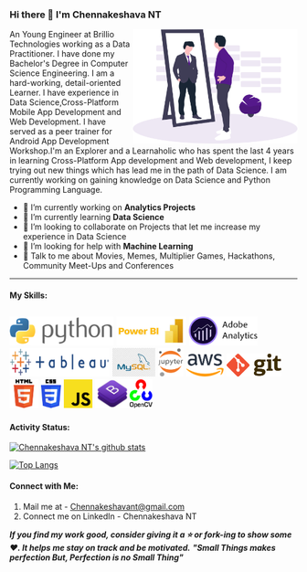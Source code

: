 ### Hi there 👋 I'm Chennakeshava NT


An <img src="git/design.png" align="right" height="200px" width="auto" />Young Engineer at Brillio Technologies working as a Data Practitioner. I have done my Bachelor's Degree in Computer Science Engineering. I am a hard-working, detail-oriented Learner. I have experience in Data Science,Cross-Platform Mobile App Development and Web Development. I have served as a peer trainer for Android App Development Workshop.I'm an Explorer and a Learnaholic who has spent the last 4 years in learning Cross-Platform App development and Web development, I keep trying out new things which has lead me in the path of Data Science. I am currently working on gaining knowledge on Data Science and Python Programming Language.
- 🔭 I’m currently working on **Analytics Projects**
- 🌱 I’m currently learning **Data Science**
- 👯 I’m looking to collaborate on Projects that let me increase my experience in Data Science
- 🤔 I’m looking for help with **Machine Learning**
- 💬 Talk to me about Movies, Memes, Multiplier Games, Hackathons, Community Meet-Ups and Conferences
---
#### My Skills:
<img src="git/python logo final.png" height="50px" width="auto" alt="python"/>      <img src="git/Power Bi logo.jpg" height="50px" width="auto" alt="power bi"/>      <img src="git/adobe analytics logo.png" height="50px" width="auto" alt="Adobe Analytics"/>      <img src="git/tableau logo final.png" height="50px" width="175px" alt="Tableau"/>      <img src="git/mysql.jpg" height="50px" width="auto" alt="SQL"/>      <img src="git/jupyter.png" height="50px" width="auto" alt="Jupyter"/>      <img src="git/aws.png" height="40px" width="auto" alt="AWS"/>     <!-- <img src="git/R.jpg" height="50px" width="auto" alt="R"/> -->    <img src="git/git.png" height="40px" width="auto" alt="Git"/>    <img src="git/html5.png" height="50px" width="auto" alt="HTML5"/>    <img src="git/css3.png" height="50px" width="auto" alt="CSS3"/>    <img src="git/JS.png" height="50px" width="auto" alt="JavaScript"/>    <img src="git/bootstrap.jpg" height="50px" width="auto" alt="Bootstrap4"/><!--<img src="git/react.png" height="50px" width="auto" alt="React.JS"/><img src="git/php.png" height="50px" width="60" alt="PHP"/> --><img src="git/opencv.png" height="50px" width="auto" alt="OpenCV"/>
---

#### Activity Status:


[![Chennakeshava NT's github stats](https://github-readme-stats.vercel.app/api?username=ChennakeshavaNT&show_icons=true&count_private=true)]()

[![Top Langs](https://github-readme-stats.vercel.app/api/top-langs/?username=ChennakeshavaNT&layout=compact)](https://github.com/ChennakeshavaNT/github-readme-stats)
<br/>

#### Connect with Me:
<!--[<img src="git/gmail.png" height="45px" width="auto" alt="Gmail ID"/>](chennakeshavant@gmail.com)        [<img src="git/linkedin.png" height="50px" width="auto" alt="LinkedIn"/>](https://www.linkedin.com/in/chennakeshavant/)    [<img src="git/instagram.png" height="50px" width="auto" alt="Instagram"/>]()-->
1. Mail me at - Chennakeshavant@gmail.com
2. Connect me on LinkedIn - Chennakeshava NT

***If you find my work good, consider giving it a ⭐ or fork-ing to show some ❤️. It helps me stay on track and be motivated.***
***"Small Things makes perfection But, Perfection is no Small Thing"***
